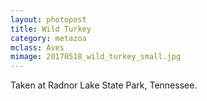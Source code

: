 ```yaml
---
layout: photopost 
title: Wild Turkey
category: metazoa
mclass: Aves
mimage: 20170518_wild_turkey_small.jpg
---
```



Taken at Radnor Lake State Park, Tennessee.
